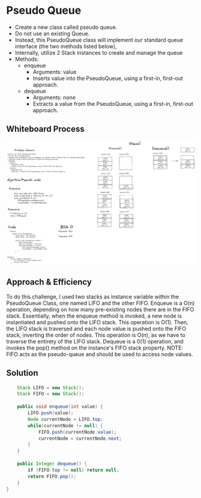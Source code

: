# Pseudo Queue

- Create a new class called pseudo queue.
- Do not use an existing Queue.
- Instead, this PseudoQueue class will implement our standard queue interface (the two methods listed below),
- Internally, utilize 2 Stack instances to create and manage the queue
- Methods:
  - enqueue
    - Arguments: value
    - Inserts value into the PseudoQueue, using a first-in, first-out approach.
  - dequeue 
    - Arguments: none
    - Extracts a value from the PseudoQueue, using a first-in, first-out approach.

## Whiteboard Process
![image](../code-challenge-whiteboards/code-challenge-11.png)

## Approach & Efficiency
To do this challenge, I used two stacks as instance variable within the PseudoQueue Class, one named LIFO and the other FIFO. Enqueue is a O(n) operation, depending on how many pre-existing nodes there are in the FIFO stack. Essentially, when the enqueue method is invoked, a new node is instantiated and pushed onto the LIFO stack. This operation is O(1). Then, the LIFO stack is traversed and each node value is pushed onto the FIFO stack, inverting the order of nodes. This operation is O(n), as we have to traverse the entirety of the LIFO stack. 
Dequeue is a 0(1) operation, and invokes the pop() method on the instance's FIFO stack property. 
NOTE: FIFO acts as the pseudo-queue and should be used to access node values.

## Solution
```java public class PseudoQueue {
    Stack LIFO = new Stack();
    Stack FIFO = new Stack();

    public void enqueue(int value) {
        LIFO.push(value);
        Node currentNode = LIFO.top;
        while(currentNode != null) {
            FIFO.push(currentNode.value);
            currentNode = currentNode.next;
        }
    }

    public Integer dequeue() {
        if (FIFO.top != null) return null;
        return FIFO.pop();
    }
}
```